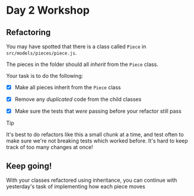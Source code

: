 # Day 2 Workshop

## Refactoring

You may have spotted that there is a class called `Piece` in
`src/models/pieces/piece.js`.

The pieces in the folder should all _inherit_ from the `Piece` class.

Your task is to do the following:

- [x] Make all pieces inherit from the `Piece` class

- [x] Remove any _duplicated_ code from the child classes

- [x] Make sure the tests that _were_ passing before your refactor still pass

> [!TIP]
>
> It's best to do refactors like this a small chunk at a time, and test often to
> make sure we're not breaking tests which worked before. It's hard to keep
> track of too many changes at once!

## Keep going!

With your classes refactored using inheritance, you can continue with
yesterday's task of implementing how each piece moves
